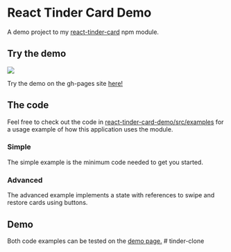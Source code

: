 # React Tinder Card Demo

A demo project to my [react-tinder-card](https://github.com/3DJakob/react-tinder-card) npm module.

## Try the demo

![](demo.gif)

Try the demo on the gh-pages site [here!](https://3djakob.github.io/react-tinder-card-demo/)

## The code

Feel free to check out the code in [react-tinder-card-demo/src/examples](https://github.com/3DJakob/react-tinder-card-demo/tree/master/src/examples) for a usage example of how this application uses the module.

### Simple
The simple example is the minimum code needed to get you started.

### Advanced
The advanced example implements a state with references to swipe and restore cards using buttons.

## Demo
Both code examples can be tested on the [demo page.](https://3djakob.github.io/react-tinder-card-demo/)
#   t i n d e r - c l o n e  
 